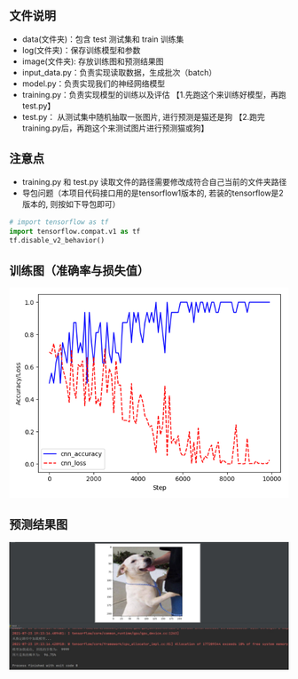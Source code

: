 ## 文件说明
* data(文件夹)：包含 test 测试集和 train 训练集
* log(文件夹)：保存训练模型和参数
* image(文件夹): 存放训练图和预测结果图  
* input_data.py：负责实现读取数据，生成批次（batch）
* model.py：负责实现我们的神经网络模型
* training.py：负责实现模型的训练以及评估 【1.先跑这个来训练好模型，再跑test.py】
* test.py： 从测试集中随机抽取一张图片, 进行预测是猫还是狗  【2.跑完training.py后，再跑这个来测试图片进行预测猫或狗】

## 注意点
* training.py 和 test.py 读取文件的路径需要修改成符合自己当前的文件夹路径
* 导包问题（本项目代码接口用的是tensorflow1版本的, 若装的tensorflow是2版本的, 则按如下导包即可）
```python
# import tensorflow as tf
import tensorflow.compat.v1 as tf
tf.disable_v2_behavior()
```

## 训练图（准确率与损失值）
![准确率和损失值图](./image/Accuracy&Loss.png)  

## 预测结果图
![预测结果图](./image/Prediction.jpg)
